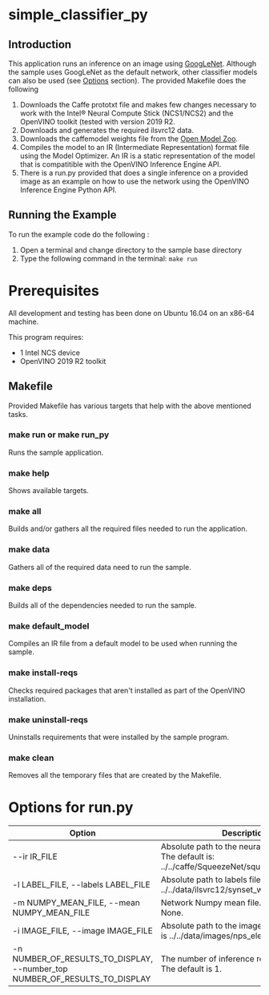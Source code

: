 # simple_classifier_py
## Introduction
This application runs an inference on an image using [GoogLeNet](https://github.com/BVLC/caffe/tree/master/models/bvlc_googlenet).  Although the sample uses GoogLeNet as the default network, other classifier models can also be used (see [Options](#options-for-run.py) section). The provided Makefile does the following

1. Downloads the Caffe prototxt file and makes few changes necessary to work with the Intel® Neural Compute Stick (NCS1/NCS2) and the OpenVINO toolkit (tested with version 2019 R2.
2. Downloads and generates the required ilsvrc12 data.
3. Downloads the caffemodel weights file from the [Open Model Zoo](https://github.com/opencv/open_model_zoo).
3. Compiles the model to an IR (Intermediate Representation) format file using the Model Optimizer. An IR is a static representation of the model that is compatitible with the OpenVINO Inference Engine API. 
4. There is a run.py provided that does a single inference on a provided image as an example on how to use the network using the OpenVINO Inference Engine Python API.

## Running the Example
To run the example code do the following :
1. Open a terminal and change directory to the sample base directory
2. Type the following command in the terminal: ```make run``` 

# Prerequisites
All development and testing has been done on Ubuntu 16.04 on an x86-64 machine.

This program requires:
- 1 Intel NCS device
- OpenVINO 2019 R2 toolkit

## Makefile
Provided Makefile has various targets that help with the above mentioned tasks.

### make run or make run_py
Runs the sample application.

### make help
Shows available targets.

### make all
Builds and/or gathers all the required files needed to run the application.

### make data
Gathers all of the required data need to run the sample.

### make deps
Builds all of the dependencies needed to run the sample.

### make default_model
Compiles an IR file from a default model to be used when running the sample.

### make install-reqs
Checks required packages that aren't installed as part of the OpenVINO installation. 

### make uninstall-reqs
Uninstalls requirements that were installed by the sample program.
 
### make clean
Removes all the temporary files that are created by the Makefile.

# Options for run.py

| Option | Description |
|--------|-------------|
| --ir IR_FILE | Absolute path to the neural network IR file. The default is: ../../caffe/SqueezeNet/squeezenet_v1.0.xml. |
| -l LABEL_FILE, --labels LABEL_FILE | Absolute path to labels file. The default is: ../../data/ilsvrc12/synset_words.txt. |
| -m NUMPY_MEAN_FILE, --mean NUMPY_MEAN_FILE | Network Numpy mean file. The default is: None. |
| -i IMAGE_FILE, --image IMAGE_FILE | Absolute path to the image file. The default is ../../data/images/nps_electric_guitar.png. |
| -n NUMBER_OF_RESULTS_TO_DISPLAY, --number_top NUMBER_OF_RESULTS_TO_DISPLAY | The number of inference results to display. The default is 1. |


